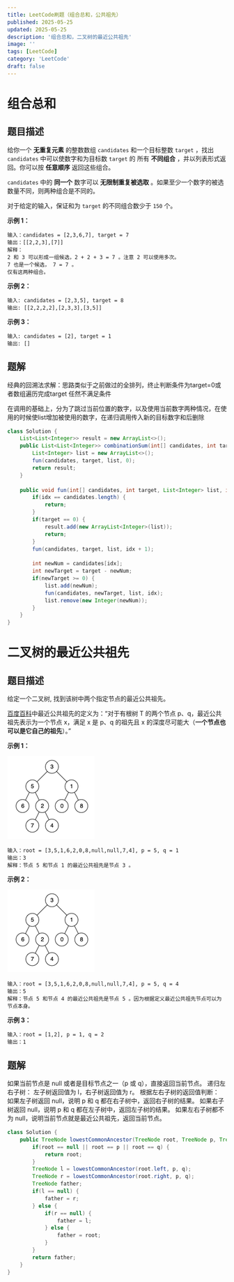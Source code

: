 ```yaml
---
title: LeetCode刷题（组合总和，公共祖先）
published: 2025-05-25
updated: 2025-05-25
description: '组合总和，二叉树的最近公共祖先'
image: ''
tags: [LeetCode]
category: 'LeetCode'
draft: false 
---
```


# 组合总和

## 题目描述

给你一个 **无重复元素** 的整数数组 `candidates` 和一个目标整数 `target` ，找出 `candidates` 中可以使数字和为目标数 `target` 的 所有 **不同组合** ，并以列表形式返回。你可以按 **任意顺序** 返回这些组合。

`candidates` 中的 **同一个** 数字可以 **无限制重复被选取** 。如果至少一个数字的被选数量不同，则两种组合是不同的。 

对于给定的输入，保证和为 `target` 的不同组合数少于 `150` 个。

 

**示例 1：**

```
输入：candidates = [2,3,6,7], target = 7
输出：[[2,2,3],[7]]
解释：
2 和 3 可以形成一组候选，2 + 2 + 3 = 7 。注意 2 可以使用多次。
7 也是一个候选， 7 = 7 。
仅有这两种组合。
```

**示例 2：**

```
输入: candidates = [2,3,5], target = 8
输出: [[2,2,2,2],[2,3,3],[3,5]]
```

**示例 3：**

```
输入: candidates = [2], target = 1
输出: []
```



## 题解

经典的回溯法求解：思路类似于之前做过的全排列，终止判断条件为target=0或者数组遍历完成target 任然不满足条件

在调用的基础上，分为了跳过当前位置的数字，以及使用当前数字两种情况，在使用的时候使list增加被使用的数字，在递归调用传入新的目标数字和后删除

```java
class Solution {
    List<List<Integer>> result = new ArrayList<>();
    public List<List<Integer>> combinationSum(int[] candidates, int target) {
        List<Integer> list = new ArrayList<>();
        fun(candidates, target, list, 0);
        return result;
    }

    public void fun(int[] candidates, int target, List<Integer> list, int idx) {
        if(idx == candidates.length) {
            return;
        }
        if(target == 0) {
            result.add(new ArrayList<Integer>(list));
            return;
        }
        fun(candidates, target, list, idx + 1);
        
        int newNum = candidates[idx];
        int newTarget = target - newNum;
        if(newTarget >= 0) {
            list.add(newNum);
            fun(candidates, newTarget, list, idx);
            list.remove(new Integer(newNum));
        }
    }
}
```



# 二叉树的最近公共祖先

## 题目描述

给定一个二叉树, 找到该树中两个指定节点的最近公共祖先。

[百度百科](https://baike.baidu.com/item/最近公共祖先/8918834?fr=aladdin)中最近公共祖先的定义为：“对于有根树 T 的两个节点 p、q，最近公共祖先表示为一个节点 x，满足 x 是 p、q 的祖先且 x 的深度尽可能大（**一个节点也可以是它自己的祖先**）。”

 

**示例 1：**

![165](../images/165.png)

```
输入：root = [3,5,1,6,2,0,8,null,null,7,4], p = 5, q = 1
输出：3
解释：节点 5 和节点 1 的最近公共祖先是节点 3 。
```

**示例 2：**

![165](../images/165.png)

```
输入：root = [3,5,1,6,2,0,8,null,null,7,4], p = 5, q = 4
输出：5
解释：节点 5 和节点 4 的最近公共祖先是节点 5 。因为根据定义最近公共祖先节点可以为节点本身。
```

**示例 3：**

```
输入：root = [1,2], p = 1, q = 2
输出：1
```

## 题解

如果当前节点是 null 或者是目标节点之一（p 或 q），直接返回当前节点。
递归左右子树：
左子树返回值为 l，右子树返回值为 r。
根据左右子树的返回值判断：
如果左子树返回 null，说明 p 和 q 都在右子树中，返回右子树的结果。
如果右子树返回 null，说明 p 和 q 都在左子树中，返回左子树的结果。
如果左右子树都不为 null，说明当前节点就是最近公共祖先，返回当前节点。

```java
class Solution {
    public TreeNode lowestCommonAncestor(TreeNode root, TreeNode p, TreeNode q) {
        if(root == null || root == p || root == q) {
            return root;
        }
        TreeNode l = lowestCommonAncestor(root.left, p, q);
        TreeNode r = lowestCommonAncestor(root.right, p, q);
        TreeNode father;
        if(l == null) {
            father = r;
        } else {
            if(r == null) {
                father = l;
            } else {
                father = root;
            }
        }
        return father;
    }
}
```

